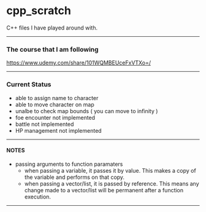 # cpp_scratch  
C++ files I have played around with.

---

### The course that I am following
https://www.udemy.com/share/101WQMBEUceFxVTXo=/  

---

### Current Status
* able to assign name to character
* able to move character on map
* unalbe to check map bounds ( you can move to infinity )
* foe encounter not implemented
* battle not implemented
* HP management not implemented

---

#### NOTES
* passing arguments to function paramaters
	* when passing a variable, it passes it by value. This makes a copy of the variable and performs on that copy.
	* when passing a vector/list, it is passed by reference. This means any change made to a vector/list will be permanent after a function execution.

---


